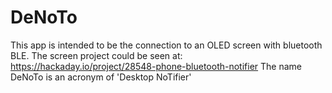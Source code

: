 # DeNoTo
This app is intended to be the connection to an OLED screen with bluetooth BLE. The screen project could be seen at: https://hackaday.io/project/28548-phone-bluetooth-notifier
The name DeNoTo is an acronym of 'Desktop NoTifier'
